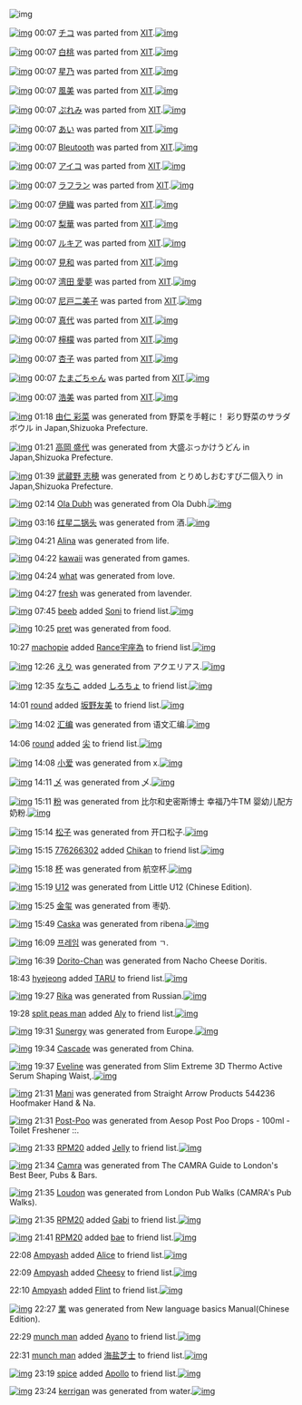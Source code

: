 ![img](http://gdrive-cdn.herokuapp.com/537b65a5bc09f0000721dda7/512px-barcode.png)

[![img](http://www.deviantsart.com/1vpo48m.png)](http://www.barcodekanojo.com/kanojo/1036483/%E3%83%81%E3%82%B3) 00:07 [チコ](http://www.barcodekanojo.com/kanojo/1036483/%E3%83%81%E3%82%B3) was parted from [XIT](http://www.barcodekanojo.com/kanojo/1036483/%E3%83%81%E3%82%B3).[![img](http://www.deviantsart.com/815jg6.jpeg)](http://www.barcodekanojo.com/user/209348/XIT)

[![img](http://www.deviantsart.com/28jefgi.png)](http://www.barcodekanojo.com/kanojo/1201185/%E7%99%BD%E6%A1%83) 00:07 [白桃](http://www.barcodekanojo.com/kanojo/1201185/%E7%99%BD%E6%A1%83) was parted from [XIT](http://www.barcodekanojo.com/kanojo/1201185/%E7%99%BD%E6%A1%83).[![img](http://www.deviantsart.com/815jg6.jpeg)](http://www.barcodekanojo.com/user/209348/XIT)

[![img](http://www.deviantsart.com/3b1qscm.png)](http://www.barcodekanojo.com/kanojo/2541776/%E6%98%9F%E4%B9%83) 00:07 [星乃](http://www.barcodekanojo.com/kanojo/2541776/%E6%98%9F%E4%B9%83) was parted from [XIT](http://www.barcodekanojo.com/kanojo/2541776/%E6%98%9F%E4%B9%83).[![img](http://www.deviantsart.com/815jg6.jpeg)](http://www.barcodekanojo.com/user/209348/XIT)

[![img](http://www.deviantsart.com/3rkpevg.png)](http://www.barcodekanojo.com/kanojo/763409/%E9%A2%A8%E7%BE%8E) 00:07 [風美](http://www.barcodekanojo.com/kanojo/763409/%E9%A2%A8%E7%BE%8E) was parted from [XIT](http://www.barcodekanojo.com/kanojo/763409/%E9%A2%A8%E7%BE%8E).[![img](http://www.deviantsart.com/815jg6.jpeg)](http://www.barcodekanojo.com/user/209348/XIT)

[![img](http://www.deviantsart.com/1d78ghh.png)](http://www.barcodekanojo.com/kanojo/1237854/%E3%81%B7%E3%82%8C%E3%81%BF) 00:07 [ぷれみ](http://www.barcodekanojo.com/kanojo/1237854/%E3%81%B7%E3%82%8C%E3%81%BF) was parted from [XIT](http://www.barcodekanojo.com/kanojo/1237854/%E3%81%B7%E3%82%8C%E3%81%BF).[![img](http://www.deviantsart.com/815jg6.jpeg)](http://www.barcodekanojo.com/user/209348/XIT)

[![img](http://www.deviantsart.com/1spd1o7.png)](http://www.barcodekanojo.com/kanojo/432873/%E3%81%82%E3%81%84) 00:07 [あい](http://www.barcodekanojo.com/kanojo/432873/%E3%81%82%E3%81%84) was parted from [XIT](http://www.barcodekanojo.com/kanojo/432873/%E3%81%82%E3%81%84).[![img](http://www.deviantsart.com/815jg6.jpeg)](http://www.barcodekanojo.com/user/209348/XIT)

[![img](http://www.deviantsart.com/3372ovh.png)](http://www.barcodekanojo.com/kanojo/968530/Bleutooth) 00:07 [Bleutooth](http://www.barcodekanojo.com/kanojo/968530/Bleutooth) was parted from [XIT](http://www.barcodekanojo.com/kanojo/968530/Bleutooth).[![img](http://www.deviantsart.com/815jg6.jpeg)](http://www.barcodekanojo.com/user/209348/XIT)

[![img](http://www.deviantsart.com/2qegks8.png)](http://www.barcodekanojo.com/kanojo/1536707/%E3%82%A2%E3%82%A4%E3%82%B3) 00:07 [アイコ](http://www.barcodekanojo.com/kanojo/1536707/%E3%82%A2%E3%82%A4%E3%82%B3) was parted from [XIT](http://www.barcodekanojo.com/kanojo/1536707/%E3%82%A2%E3%82%A4%E3%82%B3).[![img](http://www.deviantsart.com/815jg6.jpeg)](http://www.barcodekanojo.com/user/209348/XIT)

[![img](http://www.deviantsart.com/3h3e0u7.png)](http://www.barcodekanojo.com/kanojo/1720585/%E3%83%A9%E3%83%95%E3%83%A9%E3%83%B3) 00:07 [ラフラン](http://www.barcodekanojo.com/kanojo/1720585/%E3%83%A9%E3%83%95%E3%83%A9%E3%83%B3) was parted from [XIT](http://www.barcodekanojo.com/kanojo/1720585/%E3%83%A9%E3%83%95%E3%83%A9%E3%83%B3).[![img](http://www.deviantsart.com/815jg6.jpeg)](http://www.barcodekanojo.com/user/209348/XIT)

[![img](http://www.deviantsart.com/qcjmca.png)](http://www.barcodekanojo.com/kanojo/1953216/%E4%BC%8A%E7%B9%94) 00:07 [伊織](http://www.barcodekanojo.com/kanojo/1953216/%E4%BC%8A%E7%B9%94) was parted from [XIT](http://www.barcodekanojo.com/kanojo/1953216/%E4%BC%8A%E7%B9%94).[![img](http://www.deviantsart.com/815jg6.jpeg)](http://www.barcodekanojo.com/user/209348/XIT)

[![img](http://www.deviantsart.com/1ev12vd.png)](http://www.barcodekanojo.com/kanojo/2194910/%E6%A2%A8%E8%8F%AF) 00:07 [梨華](http://www.barcodekanojo.com/kanojo/2194910/%E6%A2%A8%E8%8F%AF) was parted from [XIT](http://www.barcodekanojo.com/kanojo/2194910/%E6%A2%A8%E8%8F%AF).[![img](http://www.deviantsart.com/815jg6.jpeg)](http://www.barcodekanojo.com/user/209348/XIT)

[![img](http://www.deviantsart.com/1os4u14.png)](http://www.barcodekanojo.com/kanojo/1451661/%E3%83%AB%E3%82%AD%E3%82%A2) 00:07 [ルキア](http://www.barcodekanojo.com/kanojo/1451661/%E3%83%AB%E3%82%AD%E3%82%A2) was parted from [XIT](http://www.barcodekanojo.com/kanojo/1451661/%E3%83%AB%E3%82%AD%E3%82%A2).[![img](http://www.deviantsart.com/815jg6.jpeg)](http://www.barcodekanojo.com/user/209348/XIT)

[![img](http://www.deviantsart.com/hl8dcm.png)](http://www.barcodekanojo.com/kanojo/1370500/%E8%A6%8B%E5%92%8C) 00:07 [見和](http://www.barcodekanojo.com/kanojo/1370500/%E8%A6%8B%E5%92%8C) was parted from [XIT](http://www.barcodekanojo.com/kanojo/1370500/%E8%A6%8B%E5%92%8C).[![img](http://www.deviantsart.com/815jg6.jpeg)](http://www.barcodekanojo.com/user/209348/XIT)

[![img](http://www.deviantsart.com/1lvr8dv.png)](http://www.barcodekanojo.com/kanojo/1213760/%E6%B9%BE%E7%94%B0%20%E6%84%9B%E5%A4%A2) 00:07 [湾田 愛夢](http://www.barcodekanojo.com/kanojo/1213760/%E6%B9%BE%E7%94%B0%20%E6%84%9B%E5%A4%A2) was parted from [XIT](http://www.barcodekanojo.com/kanojo/1213760/%E6%B9%BE%E7%94%B0%20%E6%84%9B%E5%A4%A2).[![img](http://www.deviantsart.com/815jg6.jpeg)](http://www.barcodekanojo.com/user/209348/XIT)

[![img](http://www.deviantsart.com/3hj1l8e.png)](http://www.barcodekanojo.com/kanojo/17872/%E5%B0%BC%E6%88%B8%E4%BA%8C%E7%BE%8E%E5%AD%90) 00:07 [尼戸二美子](http://www.barcodekanojo.com/kanojo/17872/%E5%B0%BC%E6%88%B8%E4%BA%8C%E7%BE%8E%E5%AD%90) was parted from [XIT](http://www.barcodekanojo.com/kanojo/17872/%E5%B0%BC%E6%88%B8%E4%BA%8C%E7%BE%8E%E5%AD%90).[![img](http://www.deviantsart.com/815jg6.jpeg)](http://www.barcodekanojo.com/user/209348/XIT)

[![img](http://www.deviantsart.com/12ftn8d.png)](http://www.barcodekanojo.com/kanojo/2367444/%E7%9C%9F%E4%BB%A3) 00:07 [真代](http://www.barcodekanojo.com/kanojo/2367444/%E7%9C%9F%E4%BB%A3) was parted from [XIT](http://www.barcodekanojo.com/kanojo/2367444/%E7%9C%9F%E4%BB%A3).[![img](http://www.deviantsart.com/815jg6.jpeg)](http://www.barcodekanojo.com/user/209348/XIT)

[![img](http://www.deviantsart.com/73iipk.png)](http://www.barcodekanojo.com/kanojo/2083854/%E6%AA%B8%E6%AA%AC) 00:07 [檸檬](http://www.barcodekanojo.com/kanojo/2083854/%E6%AA%B8%E6%AA%AC) was parted from [XIT](http://www.barcodekanojo.com/kanojo/2083854/%E6%AA%B8%E6%AA%AC).[![img](http://www.deviantsart.com/815jg6.jpeg)](http://www.barcodekanojo.com/user/209348/XIT)

[![img](http://www.deviantsart.com/2m0qpqu.png)](http://www.barcodekanojo.com/kanojo/2500513/%E6%9D%8F%E5%AD%90) 00:07 [杏子](http://www.barcodekanojo.com/kanojo/2500513/%E6%9D%8F%E5%AD%90) was parted from [XIT](http://www.barcodekanojo.com/kanojo/2500513/%E6%9D%8F%E5%AD%90).[![img](http://www.deviantsart.com/815jg6.jpeg)](http://www.barcodekanojo.com/user/209348/XIT)

[![img](http://www.deviantsart.com/14amah.png)](http://www.barcodekanojo.com/kanojo/1720173/%E3%81%9F%E3%81%BE%E3%81%94%E3%81%A1%E3%82%83%E3%82%93) 00:07 [たまごちゃん](http://www.barcodekanojo.com/kanojo/1720173/%E3%81%9F%E3%81%BE%E3%81%94%E3%81%A1%E3%82%83%E3%82%93) was parted from [XIT](http://www.barcodekanojo.com/kanojo/1720173/%E3%81%9F%E3%81%BE%E3%81%94%E3%81%A1%E3%82%83%E3%82%93).[![img](http://www.deviantsart.com/815jg6.jpeg)](http://www.barcodekanojo.com/user/209348/XIT)

[![img](http://www.deviantsart.com/30ojnnl.png)](http://www.barcodekanojo.com/kanojo/764104/%E6%B5%A9%E7%BE%8E) 00:07 [浩美](http://www.barcodekanojo.com/kanojo/764104/%E6%B5%A9%E7%BE%8E) was parted from [XIT](http://www.barcodekanojo.com/kanojo/764104/%E6%B5%A9%E7%BE%8E).[![img](http://www.deviantsart.com/815jg6.jpeg)](http://www.barcodekanojo.com/user/209348/XIT)

[![img](http://www.deviantsart.com/2vj871q.png)](http://www.barcodekanojo.com/kanojo/3193774/%E7%94%B1%E4%BB%81%20%E5%BD%A9%E8%8F%9C) 01:18 [由仁 彩菜](http://www.barcodekanojo.com/kanojo/3193774/%E7%94%B1%E4%BB%81%20%E5%BD%A9%E8%8F%9C) was generated from 野菜を手軽に！ 彩り野菜のサラダボウル in Japan,Shizuoka Prefecture.

[![img](http://www.deviantsart.com/3cj49e6.png)](http://www.barcodekanojo.com/kanojo/3193775/%E9%AB%98%E5%B2%A1%20%E7%9B%9B%E4%BB%A3) 01:21 [高岡 盛代](http://www.barcodekanojo.com/kanojo/3193775/%E9%AB%98%E5%B2%A1%20%E7%9B%9B%E4%BB%A3) was generated from 大盛ぶっかけうどん in Japan,Shizuoka Prefecture.

[![img](http://www.deviantsart.com/4c7ejp.png)](http://www.barcodekanojo.com/kanojo/3193776/%E6%AD%A6%E8%94%B5%E9%87%8E%20%E5%BF%97%E7%A9%82) 01:39 [武蔵野 志穂](http://www.barcodekanojo.com/kanojo/3193776/%E6%AD%A6%E8%94%B5%E9%87%8E%20%E5%BF%97%E7%A9%82) was generated from とりめしおむすび二個入り in Japan,Shizuoka Prefecture.

[![img](http://www.deviantsart.com/28jjq53.png)](http://www.barcodekanojo.com/kanojo/3193777/Ola%20Dubh) 02:14 [Ola Dubh](http://www.barcodekanojo.com/kanojo/3193777/Ola%20Dubh) was generated from Ola Dubh.[![img](http://www.deviantsart.com/1f9u3cq.jpeg)](http://www.barcodekanojo.com/product_images/barcode/6019705/1427562789/Ola%20Dubh.jpg)

[![img](http://www.deviantsart.com/ulhnt2.png)](http://www.barcodekanojo.com/kanojo/3193778/%E7%BA%A2%E6%98%9F%E4%BA%8C%E9%94%85%E5%A4%B4) 03:16 [红星二锅头](http://www.barcodekanojo.com/kanojo/3193778/%E7%BA%A2%E6%98%9F%E4%BA%8C%E9%94%85%E5%A4%B4) was generated from 酒.[![img](http://www.deviantsart.com/7na2la.jpeg)](http://www.barcodekanojo.com/product_images/barcode/1925308/1299257226/%E7%B4%85%E6%98%9F%E4%BA%8C%E9%94%85%E5%A4%B4%E6%B4%92.jpg)

[![img](http://www.deviantsart.com/1mbpc28.png)](http://www.barcodekanojo.com/kanojo/3193779/Alina) 04:21 [Alina](http://www.barcodekanojo.com/kanojo/3193779/Alina) was generated from life.

[![img](http://www.deviantsart.com/3p4qgk3.png)](http://www.barcodekanojo.com/kanojo/3193780/kawaii) 04:22 [kawaii](http://www.barcodekanojo.com/kanojo/3193780/kawaii) was generated from games.

[![img](http://www.deviantsart.com/3bbi2tf.png)](http://www.barcodekanojo.com/kanojo/3193781/what) 04:24 [what](http://www.barcodekanojo.com/kanojo/3193781/what) was generated from love.

[![img](http://www.deviantsart.com/1fesobo.png)](http://www.barcodekanojo.com/kanojo/3193782/fresh) 04:27 [fresh](http://www.barcodekanojo.com/kanojo/3193782/fresh) was generated from lavender.

[![img](http://www.deviantsart.com/1d84a6f.jpeg)](http://www.barcodekanojo.com/user/495412/beeb) 07:45 [beeb](http://www.barcodekanojo.com/user/495412/beeb) added [Soni](http://www.barcodekanojo.com/kanojo/3193059/Soni) to friend list.[![img](http://www.deviantsart.com/11c527v.png)](http://www.barcodekanojo.com/kanojo/3193059/Soni)

[![img](http://www.deviantsart.com/1ejou1a.png)](http://www.barcodekanojo.com/kanojo/3193783/pret) 10:25 [pret](http://www.barcodekanojo.com/kanojo/3193783/pret) was generated from food.

10:27 [machopie](http://www.barcodekanojo.com/user/500743/machopie) added [Rance宇座為](http://www.barcodekanojo.com/kanojo/2571007/Rance%E5%AE%87%E5%BA%A7%E7%82%BA) to friend list.[![img](http://www.deviantsart.com/2vk2co8.png)](http://www.barcodekanojo.com/kanojo/2571007/Rance%E5%AE%87%E5%BA%A7%E7%82%BA)

[![img](http://www.deviantsart.com/3m5cho6.png)](http://www.barcodekanojo.com/kanojo/3193784/%E3%81%88%E3%82%8A) 12:26 [えり](http://www.barcodekanojo.com/kanojo/3193784/%E3%81%88%E3%82%8A) was generated from アクエリアス.[![img](http://www.deviantsart.com/q22mps.jpeg)](http://www.barcodekanojo.com/product_images/barcode/2045315/1300603768/%E3%82%A2%E3%82%AF%E3%82%A8%E3%83%AA%E3%82%A2%E3%82%B9500ml.jpg)

[![img](http://www.deviantsart.com/1lb4fit.jpeg)](http://www.barcodekanojo.com/user/314581/%E3%81%AA%E3%81%A1%E3%81%93) 12:35 [なちこ](http://www.barcodekanojo.com/user/314581/%E3%81%AA%E3%81%A1%E3%81%93) added [しろちょ](http://www.barcodekanojo.com/kanojo/3169874/%E3%81%97%E3%82%8D%E3%81%A1%E3%82%87) to friend list.[![img](http://www.deviantsart.com/1bl9q02.png)](http://www.barcodekanojo.com/kanojo/3169874/%E3%81%97%E3%82%8D%E3%81%A1%E3%82%87)

14:01 [round](http://www.barcodekanojo.com/user/500749/round) added [坂野友美](http://www.barcodekanojo.com/kanojo/2389436/%E5%9D%82%E9%87%8E%E5%8F%8B%E7%BE%8E) to friend list.[![img](http://www.deviantsart.com/2e5dvqg.png)](http://www.barcodekanojo.com/kanojo/2389436/%E5%9D%82%E9%87%8E%E5%8F%8B%E7%BE%8E)

[![img](http://www.deviantsart.com/3hu7k5t.png)](http://www.barcodekanojo.com/kanojo/3193785/%E6%B1%87%E7%BC%96) 14:02 [汇编](http://www.barcodekanojo.com/kanojo/3193785/%E6%B1%87%E7%BC%96) was generated from 语文汇编.[![img](http://www.deviantsart.com/19hk2b0.jpeg)](http://www.barcodekanojo.com/product_images/barcode/6019717/1427605357/%E8%AF%AD%E6%96%87%E6%B1%87%E7%BC%96.jpg)

14:06 [round](http://www.barcodekanojo.com/user/500749/round) added [尖](http://www.barcodekanojo.com/kanojo/2462773/%E5%B0%96) to friend list.[![img](http://www.deviantsart.com/g8e1mh.png)](http://www.barcodekanojo.com/kanojo/2462773/%E5%B0%96)

[![img](http://www.deviantsart.com/smmk9b.png)](http://www.barcodekanojo.com/kanojo/3193786/%E5%B0%8F%E7%88%B1) 14:08 [小爱](http://www.barcodekanojo.com/kanojo/3193786/%E5%B0%8F%E7%88%B1) was generated from x.[![img](http://www.deviantsart.com/1gd2onm.jpeg)](http://www.barcodekanojo.com/product_images/barcode/6019719/1427605652/x.jpg)

[![img](http://www.deviantsart.com/u2dkie.png)](http://www.barcodekanojo.com/kanojo/3193787/%E4%B9%84) 14:11 [乄](http://www.barcodekanojo.com/kanojo/3193787/%E4%B9%84) was generated from 乄.[![img](http://www.deviantsart.com/3do9tuu.jpeg)](http://www.barcodekanojo.com/product_images/barcode/6019720/1427605875/%E4%B9%84.jpg)

[![img](http://www.deviantsart.com/a4vfc9.png)](http://www.barcodekanojo.com/kanojo/3193788/%E7%B2%89) 15:11 [粉](http://www.barcodekanojo.com/kanojo/3193788/%E7%B2%89) was generated from 比尔和史密斯博士 幸福乃牛TM 婴幼儿配方奶粉.[![img](http://www.deviantsart.com/3jilnvj.jpeg)](http://www.barcodekanojo.com/product_images/barcode/6019721/1427609505/%E6%AF%94%E5%B0%94%E5%92%8C%E5%8F%B2%E5%AF%86%E6%96%AF%E5%8D%9A%E5%A3%AB%20%E5%B9%B8%E7%A6%8F%E4%B9%83%E7%89%9BTM%20%E5%A9%B4%E5%B9%BC%E5%84%BF%E9%85%8D%E6%96%B9%E5%A5%B6%E7%B2%89.jpg)

[![img](http://www.deviantsart.com/h3u4q0.png)](http://www.barcodekanojo.com/kanojo/3193789/%E6%9D%BE%E5%AD%90) 15:14 [松子](http://www.barcodekanojo.com/kanojo/3193789/%E6%9D%BE%E5%AD%90) was generated from 开口松子.[![img](http://www.deviantsart.com/3i66b2c.jpeg)](http://www.barcodekanojo.com/product_images/barcode/6019722/1427609625/%E5%BC%80%E5%8F%A3%E6%9D%BE%E5%AD%90.jpg)

[![img](http://www.deviantsart.com/3q9d327.jpeg)](http://www.barcodekanojo.com/user/500750/776266302) 15:15 [776266302](http://www.barcodekanojo.com/user/500750/776266302) added [Chikan](http://www.barcodekanojo.com/kanojo/1881016/Chikan) to friend list.[![img](http://www.deviantsart.com/3euisqo.png)](http://www.barcodekanojo.com/kanojo/1881016/Chikan)

[![img](http://www.deviantsart.com/3qccvju.png)](http://www.barcodekanojo.com/kanojo/3193790/%E6%9D%AF) 15:18 [杯](http://www.barcodekanojo.com/kanojo/3193790/%E6%9D%AF) was generated from 航空杯.[![img](http://www.deviantsart.com/15ghr9t.jpeg)](http://www.barcodekanojo.com/product_images/barcode/6019724/1427609845/%E8%88%AA%E7%A9%BA%E6%9D%AF.jpg)

[![img](http://www.deviantsart.com/3e5spq4.png)](http://www.barcodekanojo.com/kanojo/3193791/U12) 15:19 [U12](http://www.barcodekanojo.com/kanojo/3193791/U12) was generated from Little U12 (Chinese Edition).

[![img](http://www.deviantsart.com/12cjm8n.png)](http://www.barcodekanojo.com/kanojo/3193792/%E9%87%91%E7%8E%BA) 15:25 [金玺](http://www.barcodekanojo.com/kanojo/3193792/%E9%87%91%E7%8E%BA) was generated from 枣奶.

[![img](http://www.deviantsart.com/1cv8gba.png)](http://www.barcodekanojo.com/kanojo/3193793/Caska) 15:49 [Caska](http://www.barcodekanojo.com/kanojo/3193793/Caska) was generated from ribena.[![img](http://www.deviantsart.com/16429b8.jpeg)](http://www.barcodekanojo.com/product_images/barcode/6019727/1427611743/ribena.jpg)

[![img](http://www.deviantsart.com/2fcijhk.png)](http://www.barcodekanojo.com/kanojo/3193794/%ED%94%84%EB%A0%88%EC%9E%84) 16:09 [프레임](http://www.barcodekanojo.com/kanojo/3193794/%ED%94%84%EB%A0%88%EC%9E%84) was generated from ㄱ.

[![img](http://www.deviantsart.com/3bh4029.png)](http://www.barcodekanojo.com/kanojo/3193795/Dorito-Chan) 16:39 [Dorito-Chan](http://www.barcodekanojo.com/kanojo/3193795/Dorito-Chan) was generated from Nacho Cheese Doritis.

18:43 [hyejeong](http://www.barcodekanojo.com/user/468652/hyejeong) added [TARU](http://www.barcodekanojo.com/kanojo/2960353/TARU) to friend list.[![img](http://www.deviantsart.com/3lhnop5.png)](http://www.barcodekanojo.com/kanojo/2960353/TARU)

[![img](http://www.deviantsart.com/95ks2e.png)](http://www.barcodekanojo.com/kanojo/3193796/Rika) 19:27 [Rika](http://www.barcodekanojo.com/kanojo/3193796/Rika) was generated from Russian.[![img](http://www.deviantsart.com/31feo1r.jpeg)](http://www.barcodekanojo.com/product_images/barcode/6019731/1427624769/Russian.jpg)

19:28 [split peas man](http://www.barcodekanojo.com/user/500754/split%20peas%20man) added [Aly](http://www.barcodekanojo.com/kanojo/2828747/Aly) to friend list.[![img](http://www.deviantsart.com/1v4pmfn.png)](http://www.barcodekanojo.com/kanojo/2828747/Aly)

[![img](http://www.deviantsart.com/1vnrshr.png)](http://www.barcodekanojo.com/kanojo/3193797/Sunergy) 19:31 [Sunergy](http://www.barcodekanojo.com/kanojo/3193797/Sunergy) was generated from Europe.[![img](http://www.deviantsart.com/2vlgitl.jpeg)](http://www.barcodekanojo.com/product_images/barcode/6019733/1427625035/Europe.jpg)

[![img](http://www.deviantsart.com/16bliae.png)](http://www.barcodekanojo.com/kanojo/3193798/Cascade) 19:34 [Cascade](http://www.barcodekanojo.com/kanojo/3193798/Cascade) was generated from China.

[![img](http://www.deviantsart.com/1a399st.png)](http://www.barcodekanojo.com/kanojo/3193799/Eveline) 19:37 [Eveline](http://www.barcodekanojo.com/kanojo/3193799/Eveline) was generated from Slim Extreme 3D Thermo Active Serum Shaping Waist,.[![img](http://www.deviantsart.com/dvsrqq.jpeg)](http://www.barcodekanojo.com/product_images/barcode/6019735/1427625450/Slim%20Extreme%203D%20Thermo%20Active%20Serum%20Shaping%20Waist%2C.jpg)

[![img](http://www.deviantsart.com/3pr7gfg.png)](http://www.barcodekanojo.com/kanojo/3193800/Mani) 21:31 [Mani](http://www.barcodekanojo.com/kanojo/3193800/Mani) was generated from Straight Arrow Products 544236 Hoofmaker Hand &amp; Na.

[![img](http://www.deviantsart.com/13fnlae.png)](http://www.barcodekanojo.com/kanojo/3193801/Post-Poo) 21:31 [Post-Poo](http://www.barcodekanojo.com/kanojo/3193801/Post-Poo) was generated from Aesop Post Poo Drops - 100ml - Toilet Freshener ::.

[![img](http://www.deviantsart.com/1m0o1ih.jpeg)](http://www.barcodekanojo.com/user/397515/RPM20) 21:33 [RPM20](http://www.barcodekanojo.com/user/397515/RPM20) added [Jelly](http://www.barcodekanojo.com/kanojo/657548/Jelly) to friend list.[![img](http://www.deviantsart.com/2da5ui9.png)](http://www.barcodekanojo.com/kanojo/657548/Jelly)

[![img](http://www.deviantsart.com/2j49g9q.png)](http://www.barcodekanojo.com/kanojo/3193802/Camra) 21:34 [Camra](http://www.barcodekanojo.com/kanojo/3193802/Camra) was generated from The CAMRA Guide to London's Best Beer, Pubs &amp; Bars.

[![img](http://www.deviantsart.com/30ervj1.png)](http://www.barcodekanojo.com/kanojo/3193803/Loudon) 21:35 [Loudon](http://www.barcodekanojo.com/kanojo/3193803/Loudon) was generated from London Pub Walks (CAMRA's Pub Walks).

[![img](http://www.deviantsart.com/1m0o1ih.jpeg)](http://www.barcodekanojo.com/user/397515/RPM20) 21:35 [RPM20](http://www.barcodekanojo.com/user/397515/RPM20) added [Gabi](http://www.barcodekanojo.com/kanojo/3126694/Gabi) to friend list.[![img](http://www.deviantsart.com/2kb2ous.png)](http://www.barcodekanojo.com/kanojo/3126694/Gabi)

[![img](http://www.deviantsart.com/1m0o1ih.jpeg)](http://www.barcodekanojo.com/user/397515/RPM20) 21:41 [RPM20](http://www.barcodekanojo.com/user/397515/RPM20) added [bae](http://www.barcodekanojo.com/kanojo/3119190/bae) to friend list.[![img](http://www.deviantsart.com/35u2c3t.png)](http://www.barcodekanojo.com/kanojo/3119190/bae)

22:08 [Ampyash](http://www.barcodekanojo.com/user/500727/Ampyash) added [Alice](http://www.barcodekanojo.com/kanojo/1640841/Alice) to friend list.[![img](http://www.deviantsart.com/3l3a5bt.png)](http://www.barcodekanojo.com/kanojo/1640841/Alice)

22:09 [Ampyash](http://www.barcodekanojo.com/user/500727/Ampyash) added [Cheesy](http://www.barcodekanojo.com/kanojo/2500933/Cheesy) to friend list.[![img](http://www.deviantsart.com/83d7i5.png)](http://www.barcodekanojo.com/kanojo/2500933/Cheesy)

22:10 [Ampyash](http://www.barcodekanojo.com/user/500727/Ampyash) added [Flint](http://www.barcodekanojo.com/kanojo/2989902/Flint) to friend list.[![img](http://www.deviantsart.com/3tnj937.png)](http://www.barcodekanojo.com/kanojo/2989902/Flint)

[![img](http://www.deviantsart.com/an2san.png)](http://www.barcodekanojo.com/kanojo/3193804/%E6%A5%AD) 22:27 [業](http://www.barcodekanojo.com/kanojo/3193804/%E6%A5%AD) was generated from New language basics Manual(Chinese Edition).

22:29 [munch man](http://www.barcodekanojo.com/user/500757/munch%20man) added [Ayano](http://www.barcodekanojo.com/kanojo/2647283/Ayano) to friend list.[![img](http://www.deviantsart.com/26sffpe.png)](http://www.barcodekanojo.com/kanojo/2647283/Ayano)

22:31 [munch man](http://www.barcodekanojo.com/user/500757/munch%20man) added [海盐芝士](http://www.barcodekanojo.com/kanojo/3157000/%E6%B5%B7%E7%9B%90%E8%8A%9D%E5%A3%AB) to friend list.[![img](http://www.deviantsart.com/2udi6vg.png)](http://www.barcodekanojo.com/kanojo/3157000/%E6%B5%B7%E7%9B%90%E8%8A%9D%E5%A3%AB)

[![img](http://www.deviantsart.com/mrpetk.jpeg)](http://www.barcodekanojo.com/user/443908/spice) 23:19 [spice](http://www.barcodekanojo.com/user/443908/spice) added [Apollo](http://www.barcodekanojo.com/kanojo/2466572/Apollo) to friend list.[![img](http://www.deviantsart.com/nh736c.png)](http://www.barcodekanojo.com/kanojo/2466572/Apollo)

[![img](http://www.deviantsart.com/2dg4t1o.png)](http://www.barcodekanojo.com/kanojo/3193805/kerrigan) 23:24 [kerrigan](http://www.barcodekanojo.com/kanojo/3193805/kerrigan) was generated from water.[![img](http://www.deviantsart.com/2kb9hco.jpeg)](http://www.barcodekanojo.com/product_images/barcode/6019750/1427639011/water.jpg)

